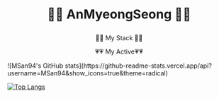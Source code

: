 # <p align="center">👏👏 AnMyeongSeong 👏👏</p>





<p align="center"> 👀👀 My Stack 👀👀</p>



<p align="center"> 💗💗 My Active💗💗</p>
![MSan94's GitHub stats](https://github-readme-stats.vercel.app/api?username=MSan94&show_icons=true&theme=radical)

[![Top Langs](https://github-readme-stats.vercel.app/api/top-langs/?username=MSan94&layout=compact)](https://github.com/anuraghazra/github-readme-stats)
